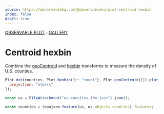 ```yaml
---
source: https://observablehq.com/@observablehq/plot-centroid-hexbin
index: false
draft: true
---
```


<div style="color: grey; font: 13px/25.5px var(--sans-serif); text-transform: uppercase;"><h1 style="display: none;">Plot: Centroid hexbin</h1><a href="/plot">Observable Plot</a> › <a href="/@observablehq/plot-gallery">Gallery</a></div>

# Centroid hexbin

Combine the [geoCentroid](https://observablehq.com/plot/transforms/centroid) and [hexbin](https://observablehq.com/plot/transforms/hexbin) transforms to measure the density of U.S. counties.

```js echo
Plot.dot(counties, Plot.hexbin({r: "count"}, Plot.geoCentroid())).plot({
  projection: "albers"
});
```

```js echo
const us = FileAttachment("us-counties-10m.json").json();
```

```js echo
const counties = topojson.feature(us, us.objects.counties).features;
```
